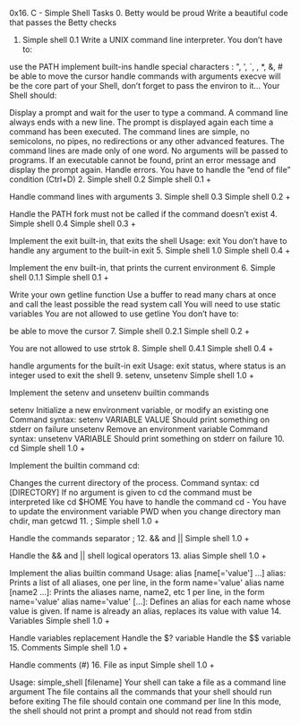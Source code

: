 0x16. C - Simple Shell
Tasks
0. Betty would be proud
Write a beautiful code that passes the Betty checks
1. Simple shell 0.1
Write a UNIX command line interpreter.
You don’t have to:

use the PATH
implement built-ins
handle special characters : ", ', `, \, *, &, #
be able to move the cursor
handle commands with arguments
execve will be the core part of your Shell, don’t forget to pass the environ to it…
Your Shell should:

Display a prompt and wait for the user to type a command. A command line always ends with a new line.
The prompt is displayed again each time a command has been executed.
The command lines are simple, no semicolons, no pipes, no redirections or any other advanced features.
The command lines are made only of one word. No arguments will be passed to programs.
If an executable cannot be found, print an error message and display the prompt again.
Handle errors.
You have to handle the “end of file” condition (Ctrl+D)
2. Simple shell 0.2
Simple shell 0.1 +

Handle command lines with arguments
3. Simple shell 0.3
Simple shell 0.2 +

Handle the PATH
fork must not be called if the command doesn’t exist
4. Simple shell 0.4
Simple shell 0.3 +

Implement the exit built-in, that exits the shell
Usage: exit
You don’t have to handle any argument to the built-in exit
5. Simple shell 1.0
Simple shell 0.4 +

Implement the env built-in, that prints the current environment
6. Simple shell 0.1.1
Simple shell 0.1 +

Write your own getline function
Use a buffer to read many chars at once and call the least possible the read system call
You will need to use static variables
You are not allowed to use getline
You don’t have to:

be able to move the cursor
7. Simple shell 0.2.1
Simple shell 0.2 +

You are not allowed to use strtok
8. Simple shell 0.4.1
Simple shell 0.4 +

handle arguments for the built-in exit
Usage: exit status, where status is an integer used to exit the shell
9. setenv, unsetenv
Simple shell 1.0 +

Implement the setenv and unsetenv builtin commands

setenv
Initialize a new environment variable, or modify an existing one
Command syntax: setenv VARIABLE VALUE
Should print something on stderr on failure
unsetenv
Remove an environment variable
Command syntax: unsetenv VARIABLE
Should print something on stderr on failure
10. cd
Simple shell 1.0 +

Implement the builtin command cd:

Changes the current directory of the process.
Command syntax: cd [DIRECTORY]
If no argument is given to cd the command must be interpreted like cd $HOME
You have to handle the command cd -
You have to update the environment variable PWD when you change directory
man chdir, man getcwd
11. ;
Simple shell 1.0 +

Handle the commands separator ;
12. && and ||
Simple shell 1.0 +

Handle the && and || shell logical operators
13. alias
Simple shell 1.0 +

Implement the alias builtin command
Usage: alias [name[='value'] ...]
alias: Prints a list of all aliases, one per line, in the form name='value'
alias name [name2 ...]: Prints the aliases name, name2, etc 1 per line, in the form name='value'
alias name='value' [...]: Defines an alias for each name whose value is given. If name is already an alias, replaces its value with value
14. Variables
Simple shell 1.0 +

Handle variables replacement
Handle the $? variable
Handle the $$ variable
15. Comments
Simple shell 1.0 +

Handle comments (#)
16. File as input
Simple shell 1.0 +

Usage: simple_shell [filename]
Your shell can take a file as a command line argument
The file contains all the commands that your shell should run before exiting
The file should contain one command per line
In this mode, the shell should not print a prompt and should not read from stdin
